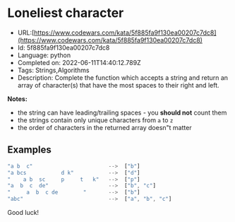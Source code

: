 # Loneliest character

 - URL:[https://www.codewars.com/kata/5f885fa9f130ea00207c7dc8](https://www.codewars.com/kata/5f885fa9f130ea00207c7dc8)
 - Id: 5f885fa9f130ea00207c7dc8
 - Language: python
 - Completed on: 2022-06-11T14:40:12.789Z
 - Tags: Strings,Algorithms
 - Description:
Complete the function  which accepts a string and return an array of character(s) that have the most spaces to their right and left.


**Notes:**

* the string can have leading/trailing spaces - you **should not** count them
* the strings contain only unique characters from `a` to `z`
* the order of characters in the returned array doesn"t matter

## Examples

```javascript
"a b  c"                        -->  ["b"]
"a bcs           d k"           -->  ["d"]
"    a b  sc     p     t   k"   -->  ["p"]
"a  b  c  de"                   -->  ["b", "c"]
"     a  b  c de        "       -->  ["b"]
"abc"                           -->  ["a", "b", "c"]
```

Good luck!
